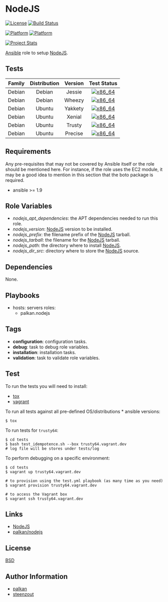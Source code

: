 # NodeJS

[![License](https://img.shields.io/badge/license-New%20BSD-blue.svg?style=flat)](https://raw.githubusercontent.com/ansiblebit/nodejs/master/LICENSE)
[![Build Status](https://travis-ci.org/ansiblebit/nodejs.svg?branch=master)](https://travis-ci.org/ansiblebit/nodejs)

[![Platform](http://img.shields.io/badge/platform-debian-a80030.svg?style=flat)](#)
[![Platform](http://img.shields.io/badge/platform-ubuntu-dd4814.svg?style=flat)](#)

[![Project Stats](https://www.openhub.net/p/ansiblebit-nodejs/widgets/project_thin_badge.gif)](https://www.openhub.net/p/ansiblebit-nodejs/)

[Ansible][ansible] role to setup [NodeJS][nodejs].


## Tests

| Family | Distribution | Version | Test Status |
|:-:|:-:|:-:|:-:|
| Debian | Debian  | Jessie  | [![x86_64](http://img.shields.io/badge/x86_64-passed-006400.svg?style=flat)](#) |
| Debian | Debian  | Wheezy  | [![x86_64](http://img.shields.io/badge/x86_64-passed-006400.svg?style=flat)](#) |
| Debian | Ubuntu  | Yakkety | [![x86_64](http://img.shields.io/badge/x86_64-passed-006400.svg?style=flat)](#) |
| Debian | Ubuntu  | Xenial  | [![x86_64](http://img.shields.io/badge/x86_64-passed-006400.svg?style=flat)](#) |
| Debian | Ubuntu  | Trusty  | [![x86_64](http://img.shields.io/badge/x86_64-passed-006400.svg?style=flat)](#) |
| Debian | Ubuntu  | Precise | [![x86_64](http://img.shields.io/badge/x86_64-passed-006400.svg?style=flat)](#) |

## Requirements

Any pre-requisites that may not be covered by Ansible itself or the role should be mentioned here.
For instance, if the role uses the EC2 module,
it may be a good idea to mention in this section that the boto package is required.

- ansible >= 1.9


## Role Variables

- *nodejs_apt_dependencies*: the APT dependencies needed to run this role.
- *nodejs_version*: [NodeJS][nodejs] version to be installed.
- *nodejs_prefix*: the filename prefix of the [NodeJS][nodejs] tarball.
- *nodejs_tarball*: the filename for the [NodeJS][nodejs] tarball.
- *nodejs_path*: the directory where to install [NodeJS][nodejs].
- *nodejs_dir_src*: directory where to store the [NodeJS][nodejs] source.


## Dependencies

None.


## Playbooks

  - hosts: servers
    roles:
       - palkan.nodejs


## Tags

- **configuration**: configuration tasks.
- **debug**: task to debug role variables.
- **installation**: installation tasks.
- **validation**: task to validate role variables.


## Test

To run the tests you will need to install:

- [tox](https://tox.readthedocs.org/)
- [vagrant](https://www.vagrantup.com/)

To run all tests against all pre-defined OS/distributions * ansible versions:

```
$ tox
```

To run tests for `trusty64`:

```
$ cd tests
$ bash test_idempotence.sh --box trusty64.vagrant.dev
# log file will be stores under tests/log
```

To perform debugging on a specific environment:

```
$ cd tests
$ vagrant up trusty64.vagrant.dev

# to provision using the test.yml playbook (as many time as you need)
$ vagrant provision trusty64.vagrant.dev

# to access the Vagrant box
$ vagrant ssh trusty64.vagrant.dev
```


## Links

- [NodeJS][nodejs]
- [palkan/nodejs][palkan/nodejs]


## License

[BSD][bsd]


## Author Information

- [palkan][palkan]
- [steenzout][steenzout]

[ansible]:      https://www.ansible.com         "Ansible"
[bsd]:          https://github.com/ansiblebit/nodejs/blob/master/LICENSE "BSD license"
[nodejs]:       https://nodejs.org/             "NodeJS"
[palkan]:       https://github.com/palkan/      "Vladimir Dementyev"
[palkan/nodejs]: https://github.com/palkan-ansible/nodejs "Palkan's NodeJS Ansible role"
[steenzout]:    http://github.com/steenzout/    "Pedro Salgado"
